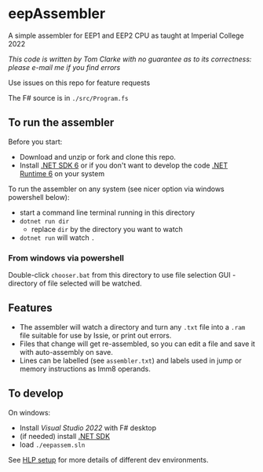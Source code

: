 # eepAssembler

A simple assembler for EEP1 and EEP2 CPU as taught at Imperial College 2022

*This code is written by Tom Clarke with no guarantee as to its correctness: please e-mail me if you find errors*

Use issues on this repo for feature requests

The F# source is in `./src/Program.fs`

## To run the assembler

Before you start:

* Download and unzip or fork and clone this repo.
* Install [.NET SDK 6](https://dotnet.microsoft.com/en-us/download/visual-studio-sdks) or if you don't want to develop the code [.NET Runtime 6](https://dotnet.microsoft.com/en-us/download/dotnet/6.0) on your system

To run the assembler on any system (see nicer option via windows powershell below):

* start a command line terminal running in this  directory
* `dotnet run dir`
   * replace `dir` by the directory you want to watch
* `dotnet run` will watch `.`

### From windows via powershell

Double-click `chooser.bat` from this directory to use file selection GUI - directory of file selected will be watched.

## Features

* The assembler will watch a directory and turn any `.txt` file into a `.ram` file suitable for use by Issie, or print out errors.
* Files that change will get re-assembled, so you can edit a file and save it with auto-assembly on save.
* Lines can be labelled (see `assembler.txt`) and labels used in jump or memory instructions as Imm8 operands.



## To develop

On windows:
* Install *Visual Studio 2022* with F# desktop
* (if needed) install [.NET SDK](https://dotnet.microsoft.com/en-us/download/visual-studio-sdks) 
* load `./eepassem.sln`

See [HLP setup](https://intranet.ee.ic.ac.uk/t.clarke/hlp/install-notes.html) for more details of different dev environments.


